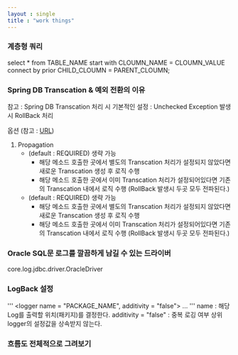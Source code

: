 ```yaml
---
layout : single
title : "work things"
---
```


### 계층형 쿼리
select * from TABLE_NAME
start with CLOUMN_NAME = CLOUMN_VALUE
connect by prior CHILD_CLOUMN = PARENT_CLOUMN;

### Spring DB Transcation & 예외 전환의 이유
참고 : Spring DB Transcation 처리 시 기본적인 설정 : Unchecked Exception 발생 시 RollBack 처리

옵션 (참고 : [URL](https://n1tjrgns.tistory.com/266))
1. Propagation
    - (default : REQUIRED) 생략 가능
      - 해당 메소드 호출한 곳에서 별도의 Transcation 처리가 설정되지 않았다면 새로운 Transcation 생성 후 로직 수행
      - 해당 메소드 호출한 곳에서 이미 Transcation 처리가 설정되어있다면 기존의 Transcation 내에서 로직 수행 (RollBack 발생시 두곳 모두 전파된다.)
    - (default : REQUIRED) 생략 가능
      - 해당 메소드 호출한 곳에서 별도의 Transcation 처리가 설정되지 않았다면 새로운 Transcation 생성 후 로직 수행
      - 해당 메소드 호출한 곳에서 이미 Transcation 처리가 설정되어있다면 기존의 Transcation 내에서 로직 수행 (RollBack 발생시 두곳 모두 전파된다.)
  
### Oracle SQL문 로그를 깔끔하게 남길 수 있는 드라이버
core.log.jdbc.driver.OracleDriver

### LogBack 설정
'''
<logger name = "PACKAGE_NAME", additivity = "false">
  <level value="LEVEL" />
  <appender-ref ref="LOG APPENDER" />
  ...
</logger>
'''
name : 해당 Log를 출력할 위치(패키지)를 결정한다.
additivity = "false" : 중복 로깅 여부 상위 logger의 설정값을 상속받지 않는다.

### 흐름도 전체적으로 그려보기
